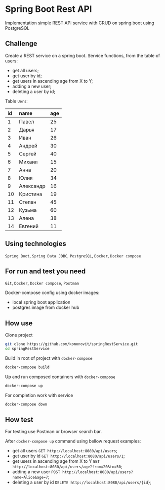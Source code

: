 # Spring Boot Rest API

Implementation simple REST API service with CRUD on spring boot using PostgreSQL

## Сhallenge

Create a REST service on a spring boot.
Service functions, from the table of users:
- get all users;
- get user by id;
- get users in ascending age from X to Y;
- adding a new user;
- deleting a user by id;

Table `Uers`:

id | name      | age
:--| :---------| :---
1  | Павел     | 25
2  | Дарья     | 17
3  | Иван      | 26
4  | Андрей    | 30
5  | Сергей    | 40
6  | Михаил    | 15
7  | Анна      | 20
8  | Юлия      | 34
9  | Александр | 16
10 | Кристина  | 19
11 | Степан    | 45
12 | Кузьма    | 60
13 | Алена     | 38
14 | Евгений   | 11

## Using technologies
`Spring Boot`, `Spring Data JDBC`, `PostgreSQL`, `Docker`, `Docker compose`

## For run and test you need
`Git`, `Docker`, `Docker compose`, `Postman`

Docker-compose config using docker images:
- local spring boot application
- postgres image from docker hub

## How use
Clone project
```bash
git clone https://github.com/kononovit/springRestService.git
cd springRestService
```
Build in root of project with `docker-compose`
```bash
docker-compose build
```
Up and run composed containers with `docker-compose`
```bash
docker-compose up
```
For completion work with service
```bash
docker-compose down
```
## How test
For testing use Postman or browser search bar.

After `docker-compose up` command using bellow request examples:
- get all users `GET http://localhost:8080/api/users`;
- get user by id `GET http://localhost:8080/api/users/1`;
- get users in ascending age from X to Y `GET http://localhost:8080/api/users/age?from=20&to=50`;
- adding a new user `POST http://localhost:8080/api/users?name=Alice&age=7`;
- deleting a user by id `DELETE http://localhost:8080/api/users/{id}`;
